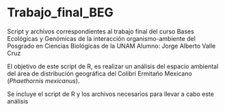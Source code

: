 # Trabajo_final_BEG
Script y archivos correspondientes al trabajo final del curso Bases Ecológicas y Genómicas de la interacción organismo-ambiente del Posgrado en Ciencias Biológicas de la UNAM
Alumno: Jorge Alberto Valle Cruz

El objetivo de este script de R, es realizar un análisis del espacio ambiental del área de distribución geográfica del
Colibrí Ermitaño Mexicano (*Phaethornis mexicanus*).

Se incluye el script de R y los archivos necesarios para llevar a cabo este análisis
